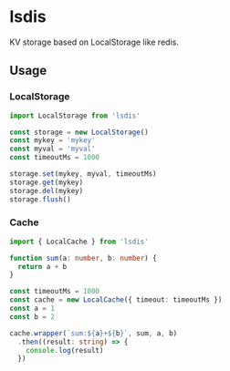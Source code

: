 # lsdis

KV storage based on LocalStorage like redis.

## Usage

### LocalStorage

```typescript
import LocalStorage from 'lsdis'

const storage = new LocalStorage()
const mykey = 'mykey'
const myval = 'myval'
const timeoutMs = 1000

storage.set(mykey, myval, timeoutMs)
storage.get(mykey)
storage.del(mykey)
storage.flush()
```

### Cache

```typescript
import { LocalCache } from 'lsdis'

function sum(a: number, b: number) {
  return a + b
}

const timeoutMs = 1000
const cache = new LocalCache({ timeout: timeoutMs })
const a = 1
const b = 2

cache.wrapper(`sum:${a}+${b}`, sum, a, b)
  .then((result: string) => {
    console.log(result)
  })
```
